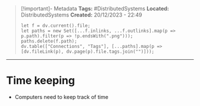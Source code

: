 > [!important]- Metadata
> **Tags:** #DistributedSystems 
> **Located:** DistributedSystems
> **Created:** 20/12/2023 - 22:49
> ```dataviewjs
> let f = dv.current().file;
> let paths = new Set([...f.inlinks, ...f.outlinks].map(p => p.path).filter(p => !p.endsWith(".png")));
> paths.delete(f.path);
> dv.table(["Connections", "Tags"], [...paths].map(p => [dv.fileLink(p), dv.page(p).file.tags.join("")]));
> ```

___
# Time keeping
- Computers need to keep track of time